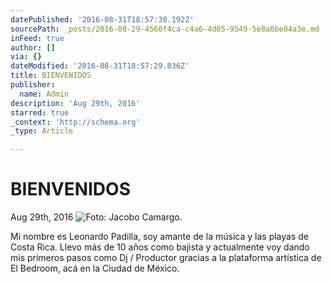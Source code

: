 ```yaml
---
datePublished: '2016-08-31T18:57:30.192Z'
sourcePath: _posts/2016-08-29-4560f4ca-c4a6-4d05-9549-5e8a0be04a3e.md
inFeed: true
author: []
via: {}
dateModified: '2016-08-31T18:57:29.836Z'
title: BIENVENIDOS
publisher:
  name: Admin
description: 'Aug 29th, 2016'
starred: true
_context: 'http://schema.org'
_type: Article

---
```

# BIENVENIDOS

Aug 29th, 2016
![Foto: Jacobo Camargo.](https://the-grid-user-content.s3-us-west-2.amazonaws.com/71d72977-f835-48f9-8799-4b1c79e10ddf.jpg)

Mi nombre es Leonardo Padilla, soy amante de la música y las playas de Costa Rica. Llevo más de 10 años como bajista y actualmente voy dando mis primeros pasos como Dj / Productor gracias a la plataforma artística de El Bedroom, acá en la Ciudad de México.